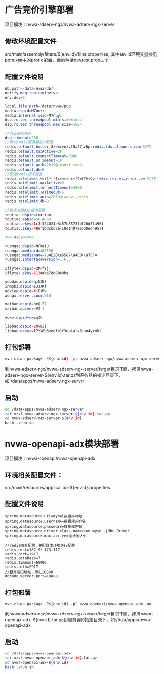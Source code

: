 # 广告竞价引擎部署
项目模块：nvwa-adserv-ngx/nvwa-adserv-ngx-server
## 修改环境配置文件
src/main/assembly/filters/${env.id}/filter.properties, 其中env.id环境变量参见pom.xml中的profile配置，目前包括dev,test,prod三个

## 配置文件说明  
```java  
db.path=/data/nvwa/db/
notify.msg.topic=minerva
env.dev=0

local.file.path=/data/nvwa/pub
media.dspid=M7nuyi
media.internal.uuid=M7nuyi
dsp.router.threadpool.min-size=1024
dsp.router.threadpool.max-size=1024

//dsp超时时间
dsp.timeout=250
//默认redis服务器相关配置
redis.default.host=r-2zemcvnzvf8a27hv6p.redis.rds.aliyuncs.com:6379
redis.default.maxActive=20
redis.default.connectTimeout=3000
redis.default.soTimeout=10
redis.default.auth=2019@iwanvi_redis
redis.default.db=0
//限速redis相关配置
redis.ratelimit.host=r-2zemcvnzvf8a27hv6p.redis.rds.aliyuncs.com:6379
redis.ratelimit.maxActive=5
redis.ratelimit.connectTimeout=3000
redis.ratelimit.soTimeout=5
redis.ratelimit.auth=2019@iwanvi_redis
redis.ratelimit.db=0
    
//各家对接dsp相关配置
toutiao.dspid=toutiao
toutiao.appid=5014839
toutiao.ekey=1c3c324024e3457b8573fdf26d31a903
toutiao.ikey=40ef1bdcbd7b410e1407ebdd0ed49574

360.dspid=360

ruangao.dspid=NFbqiu
ruangao.mediaid=800156
ruangao.medianame=\u4E2D\u6587\u4E07\u7EF4
ruangao.interfaceversion=1.6.3

iflytek.dspid=2MFfYj
iflytek.ekey=5120aba7dd8880ba

youdao.dspid=qiU3U3
inmobi.dspid=IJJJRf
adview.dspid=6jE3Mv
adngx.server.count=10

maihan.dspid=neQj22
maihan.apiver=V2.1

adwo.dspid=nmiqIb

liebao.dspid=2UvmIj
liebao.ekey=vl7z58b6vegfe3f3oaialx6oun4yxmkl

```

## 打包部署  
```bash
mvn clean package -P${env.id} -pl nvwa-adserv-ngx/nvwa-adserv-ngx-server -am  
```

到nvwa-adserv-ngx/nvwa-adserv-ngx-server/target目录下面，拷贝nvwa-adserv-ngx-server-${env.id}.tar.gz到服务器的指定目录下，如:/data/apps/nvwa-adserv-ngx-server

## 启动

```bash
cd /data/apps/nvwa-adserv-ngx-server  
tar xzvf nvwa-adserv-ngx-server-${env.id}.tar.gz  
cd nvwa-adserv-ngx-server-${env.id}
bash ./run.sh

```

# nvwa-openapi-adx模块部署
项目模块：nvwa-openapi/nvwa-openapi-adx  
## 环境相关配置文件：  
src/main/resources/application-${env.id}.properties  

## 配置文件说明  

``` 
spring.datasource.url=mysql数据库地址  
spring.datasource.username=数据库用户名    
spring.datasource.password=数据库密码  
spring.datasource.driver-class-name=com.mysql.jdbc.Driver
spring.datasource.max-active=连接池大小      

//redis相关配置，按照具体环境进行配置    
redis.host=182.92.173.117  
redis.port=2917  
redis.database=7  
redis.timeout=60000  
redis.auth=2917  
//服务端口地址，默认18888  
dorado.server.port=18888
```

## 打包部署  

```
mvn clean package -P${env.id} -pl nvwa-openapi/nvwa-openapi-adx -am   
```
到nvwa-adserv-ngx/nvwa-adserv-ngx-server/target目录下面，拷贝nvwa-openapi-adx-${env.id}.tar.gz到服务器的指定目录下，如:/data/apps/nvwa-openapi-adx

## 启动  

```bash
cd /data/apps/nvwa-openapi-adx  
tar xzvf nvwa-openapi-adx-${env.id}.tar.gz  
cd nvwa-openapi-adx-${env.id}  
bash ./run.sh 
```

## 

